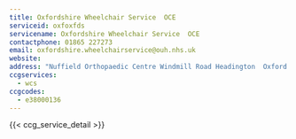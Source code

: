 ```yaml
---
title: Oxfordshire Wheelchair Service  OCE
serviceid: oxfoxfds
servicename: Oxfordshire Wheelchair Service  OCE
contactphone: 01865 227273
email: oxfordshire.wheelchairservice@ouh.nhs.uk
website: 
address: "Nuffield Orthopaedic Centre Windmill Road Headington  Oxford Oxon OX3 7HE"
ccgservices:
  - wcs
ccgcodes:
  - e38000136
---
```


{{< ccg_service_detail >}}
